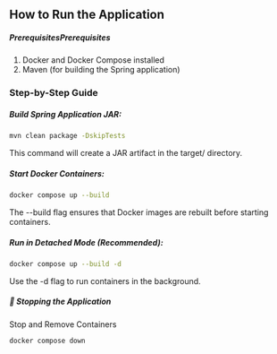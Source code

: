 ##  How to Run the Application
##### PrerequisitesPrerequisites
1. Docker and Docker Compose installed
2. Maven (for building the Spring application)

### Step-by-Step Guide

##### Build Spring Application JAR:

```bash
mvn clean package -DskipTests
```
This command will create a JAR artifact in the target/ directory.

##### Start Docker Containers:
```bash
docker compose up --build
```
The --build flag ensures that Docker images are rebuilt before starting containers.

##### Run in Detached Mode (Recommended):
```bash
docker compose up --build -d
```
Use the -d flag to run containers in the background.

##### 🛑 Stopping the Application
Stop and Remove Containers
```bash
docker compose down
```
